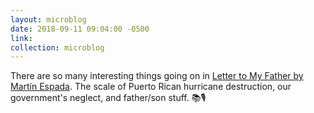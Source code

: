 ```yaml
---
layout: microblog
date: 2018-09-11 09:04:00 -0500
link:
collection: microblog
---
```

There are so many interesting things going on in [Letter to My Father by Martín Espada](https://www.poetryfoundation.org/poetrymagazine/poems/146049/letter-to-my-father). The scale of Puerto Rican hurricane destruction, our government's neglect, and father/son stuff. 📚🎙
